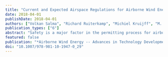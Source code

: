 ```yaml
---
title: "Current and Expected Airspace Regulations for Airborne Wind Energy Systems"
date: 2018-04-01
publishDate: 2018-04-01
authors: ["Volkan Salma", "Richard Ruiterkamp", "Michiel Kruijff", "M. M. René van Paassen", "Roland Schmehl"]
publication_types: ["6"]
abstract: "Safety is a major factor in the permitting process for airborne wind energy systems. To successfully commercialize the technologies, safety and reliability have to be ensured by the design methodology and have to meet accepted standards. Current prototypes operate with special temporary permits, usually issued by local aviation authorities and based on ad-hoc assessments of safety. Neither at national nor at international level there is yet a common view on regulation. In this chapter, we investigate the role of airborne wind energy systems in the airspace and possible aviation-related risks. Within this scope, current operation permit details for several prototypes are presented. Even though these prototypes operate with local permits, the commercial end-products are expected to fully comply with international airspace regulations. We share the insights obtained by Ampyx Power as one of the early movers in this area. Current and expected international airspace regulations are reviewed that can be used to find a starting point to evidence the safety of airborne wind energy systems. In our view, certification is not an unnecessary burden but provides both a prudent and a necessary approach to large-scale commercial deployment near populated areas."
featured: false
publication: "*Airborne Wind Energy -- Advances in Technology Development and Research*"
doi: "10.1007/978-981-10-1947-0_29"
---
```


